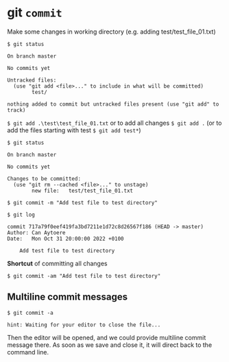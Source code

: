 # git ```commit```

Make some changes in working directory (e.g. adding test/test_file_01.txt)

```$ git status```

```
On branch master

No commits yet

Untracked files:
  (use "git add <file>..." to include in what will be committed)
        test/

nothing added to commit but untracked files present (use "git add" to track)
```

```$ git add .\test\test_file_01.txt``` or to add all changes ```$ git add .``` (or to add the files starting with test ```$ git add test*```)

```$ git status```

```
On branch master

No commits yet

Changes to be committed:
  (use "git rm --cached <file>..." to unstage)
        new file:   test/test_file_01.txt
```

```$ git commit -m "Add test file to test directory"```

```$ git log```

```
commit 717a79f0eef419fa3bd7211e1d72c8d26567f186 (HEAD -> master)
Author: Can Aytoere
Date:   Mon Oct 31 20:00:00 2022 +0100

    Add test file to test directory
```

**Shortcut** of committing all changes

```$ git commit -am "Add test file to test directory"``` 

## Multiline commit messages

```$ git commit -a``` 

```hint: Waiting for your editor to close the file...```

Then the editor will be opened, and we could provide multiline commit message there. As soon as we save and close it, it will direct back to the command line.

